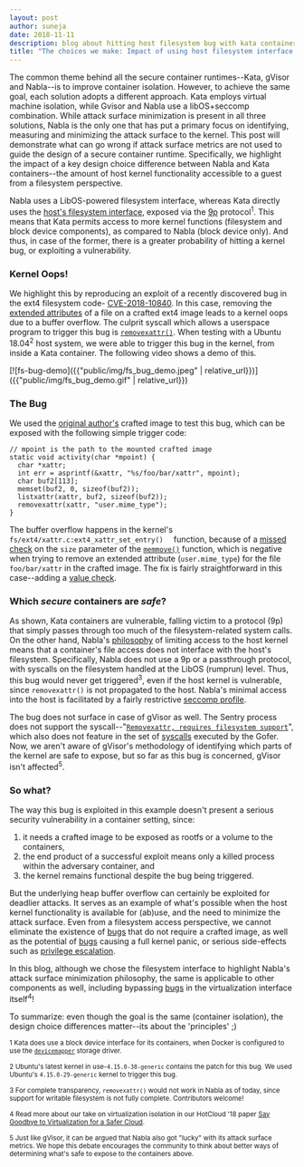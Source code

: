 ```yaml
---
layout: post
author: suneja
date: 2018-11-11
description: blog about hitting host filesystem bug with kata containers
title: "The choices we make: Impact of using host filesystem interface for secure containers"
---
```


The common theme behind all the secure container runtimes--Kata, gVisor and Nabla--is to improve container isolation.
However, to achieve the same goal, each solution adopts a different approach. 
Kata employs virtual machine isolation, while Gvisor and Nabla use a libOS+seccomp combination.
While attack surface minimization is present in all three solutions, Nabla is the only one that has put a primary focus on identifying, measuring and minimizing the attack surface to the kernel. 
This post will demonstrate what can go wrong if attack surface metrics are not used to guide the design of a secure container runtime.
Specifically, we highlight the impact of a key design choice difference between Nabla and Kata containers--the amount of host kernel functionality accessible to a guest from a filesystem perspective.

Nabla uses a LibOS-powered filesystem interface, whereas Kata directly uses the [host's filesystem interface](https://github.com/kata-containers/documentation/blob/master/architecture.md#storage), exposed via the [9p](https://www.kernel.org/doc/Documentation/filesystems/9p.txt) protocol<sup>1</sup>.
This means that Kata permits access to more kernel functions (filesystem and block device components), as compared to Nabla (block device only).
And thus, in case of the former, there is a greater probability of hitting a kernel bug, or exploiting a vulnerability.

### Kernel Oops!
We highlight this by reproducing an exploit of a recently discovered bug in the ext4 filesystem code- [CVE-2018-10840](https://cve.mitre.org/cgi-bin/cvename.cgi?name=CVE-2018-10840).
In this case, removing the [extended attributes](http://man7.org/linux/man-pages/man5/attr.5.html) of a file on a crafted ext4 image leads to a kernel oops due to a buffer overflow.
The culprit syscall which allows a userspace program to trigger this bug is [`removexattr()`](http://man7.org/linux/man-pages/man2/removexattr.2.html).
When testing with a Ubuntu 18.04<sup>2</sup> host system, we were able to trigger this bug in the kernel, from inside a Kata container.
The following video shows a demo of this.

[![fs-bug-demo]({{"public/img/fs_bug_demo.jpeg" | relative_url}})]({{"public/img/fs_bug_demo.gif" | relative_url}})

### The Bug
We used the [original author's](https://bugzilla.kernel.org/show_bug.cgi?id=199347) crafted image to test this bug, which can be exposed with the following simple trigger code:

```
// mpoint is the path to the mounted crafted image
static void activity(char *mpoint) {
  char *xattr;
  int err = asprintf(&xattr, "%s/foo/bar/xattr", mpoint);
  char buf2[113];
  memset(buf2, 0, sizeof(buf2));
  listxattr(xattr, buf2, sizeof(buf2));
  removexattr(xattr, "user.mime_type");
}
```
The buffer overflow happens in the kernel's `fs/ext4/xattr.c:ext4_xattr_set_entry() 
` function, because of a [missed check](https://elixir.bootlin.com/linux/v4.15/source/fs/ext4/xattr.c#L1671) on the `size` parameter of the [`memmove()`](http://man7.org/linux/man-pages/man3/memmove.3.html) function, which is negative when trying to remove an extended attribute (`user.mime_type`) for the file `foo/bar/xattr` in the crafted image. 
The fix is fairly straightforward in this case--adding a [value check](https://bugzilla.kernel.org/attachment.cgi?id=276147&action=diff).


### Which *secure* containers are *safe*?
As shown, Kata containers are vulnerable, falling victim to a protocol (9p) that simply passes through too much of the filesystem-related system calls. 
On the other hand, Nabla's [philosophy](https://nabla-containers.github.io/) of limiting access to the host kernel means that a container's file access does not interface with the host's filesystem.
Specifically, Nabla does not use a 9p or a passthrough protocol, with syscalls on the filesystem handled at the LibOS (rumprun) level.
Thus, this bug would never get triggered<sup>3</sup>, even if the host kernel is vulnerable, since `removexattr()` is not propagated to the host. 
Nabla's minimal access into the host is facilitated by a fairly restrictive [seccomp profile](https://github.com/nabla-containers/solo5/blob/ukvm-linux-seccomp/ukvm/ukvm_hv_linux.c#L53-L106).

The bug does not surface in case of gVisor as well.
The Sentry process does not support the syscall--"[`Removexattr, requires filesystem support`](https://github.com/google/gvisor/blob/master/pkg/sentry/syscalls/linux/linux64.go#L239-L250)", which also does not feature in the set of [syscalls](https://github.com/google/gvisor/blob/master/runsc/fsgofer/filter/config.go) executed by the Gofer.
Now, we aren't aware of gVisor's methodology of identifying which parts of the kernel are safe to expose, but so far as this bug is concerned, gVisor isn't affected<sup>5</sup>.


### So what?
The way this bug is exploited in this example doesn't present a serious security vulnerability in a container setting, since:
1. it needs a crafted image to be exposed as rootfs or a volume to the containers,
2. the end product of a successful exploit means only a killed process within the adversary container, and
3. the kernel remains functional despite the bug being triggered.

But the underlying heap buffer overflow can certainly be exploited for deadlier attacks.
It serves as an example of what's possible when the host kernel functionality is available for (ab)use, and the need to minimize the attack surface. 
Even from a filesystem access perspective, we cannot eliminate the existence of [bugs](https://groups.google.com/forum/#!msg/syzkaller/_8MZkKL2-QU/PA0q5XULEAAJ) that do not require a crafted image, as well as the potential of [bugs](https://bugzilla.kernel.org/show_bug.cgi?id=96971) causing a full kernel panic, or serious side-effects such as [privilege escalation](http://cve.mitre.org/cgi-bin/cvename.cgi?name=CVE-2015-1328).

In this blog, although we chose the filesystem interface to highlight Nabla's attack surface minimization philosophy, the same is applicable to other components as well, including bypassing [bugs](https://www.cvedetails.com/vulnerability-list/vendor_id-7506/Qemu.html) in the virtualization interface itself<sup>4</sup>!

To summarize: even though the goal is the same (container isolation), the design choice differences matter--its about the 'principles' ;) 



<sup>1 Kata does use a block device interface for its containers, when Docker is configured to use the [`devicemapper`](https://docs.docker.com/storage/storagedriver/device-mapper-driver/) storage driver.

<sup>2 Ubuntu's latest kernel in use-`4.15.0-38-generic` contains the patch for this bug. We used Ubuntu's `4.15.0-29-generic` kernel to trigger this bug.

<sup>3 For complete transparency, `removexattr()` would not work in Nabla as of today, since support for writable filesystem is not fully complete. Contributors welcome!
 
<sup>4 Read more about our take on virtualization isolation in our HotCloud '18 paper [Say Goodbye to Virtualization for a Safer Cloud](https://www.usenix.org/system/files/conference/hotcloud18/hotcloud18-paper-williams.pdf).
  
<sup>5 Just like gVisor, it can be argued that Nabla also got "lucky" with its attack surface metrics. We hope this debate encourages the community to think about better ways of determining what's safe to expose to the containers above.
